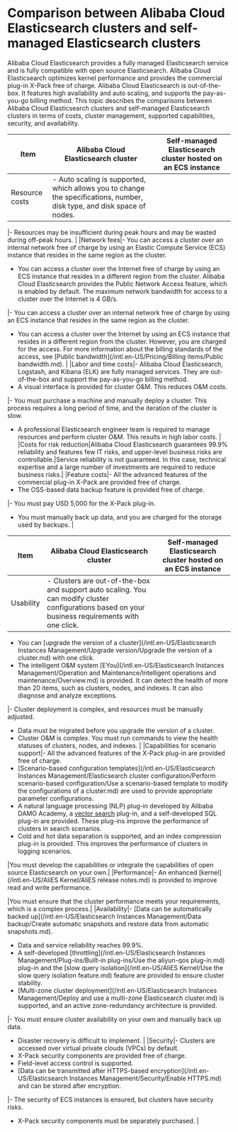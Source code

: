# Comparison between Alibaba Cloud Elasticsearch clusters and self-managed Elasticsearch clusters

Alibaba Cloud Elasticsearch provides a fully managed Elasticsearch service and is fully compatible with open source Elasticsearch. Alibaba Cloud Elasticsearch optimizes kernel performance and provides the commercial plug-in X-Pack free of charge. Alibaba Cloud Elasticsearch is out-of-the-box. It features high availability and auto scaling, and supports the pay-as-you-go billing method. This topic describes the comparisons between Alibaba Cloud Elasticsearch clusters and self-managed Elasticsearch clusters in terms of costs, cluster management, supported capabilities, security, and availability.

|Item|Alibaba Cloud Elasticsearch cluster|Self-managed Elasticsearch cluster hosted on an ECS instance|
|----|-----------------------------------|------------------------------------------------------------|
|Resource costs|-   Auto scaling is supported, which allows you to change the specifications, number, disk type, and disk space of nodes.

|-   Resources may be insufficient during peak hours and may be wasted during off-peak hours. |
|Network fees|-   You can access a cluster over an internal network free of charge by using an Elastic Compute Service \(ECS\) instance that resides in the same region as the cluster.
-   You can access a cluster over the Internet free of charge by using an ECS instance that resides in a different region from the cluster. Alibaba Cloud Elasticsearch provides the Public Network Access feature, which is enabled by default. The maximum network bandwidth for access to a cluster over the Internet is 4 GB/s.

|-   You can access a cluster over an internal network free of charge by using an ECS instance that resides in the same region as the cluster.
-   You can access a cluster over the Internet by using an ECS instance that resides in a different region from the cluster. However, you are charged for the access. For more information about the billing standards of the access, see [Public bandwidth](/intl.en-US/Pricing/Billing items/Public bandwidth.md). |
|Labor and time costs|-   Alibaba Cloud Elasticsearch, Logstash, and Kibana \(ELK\) are fully managed services. They are out-of-the-box and support the pay-as-you-go billing method.
-   A visual interface is provided for cluster O&M. This reduces O&M costs.

|-   You must purchase a machine and manually deploy a cluster. This process requires a long period of time, and the iteration of the cluster is slow.
-   A professional Elasticsearch engineer team is required to manage resources and perform cluster O&M. This results in high labor costs. |
|Costs for risk reduction|Alibaba Cloud Elasticsearch guarantees 99.9% reliability and features few IT risks, and upper-level business risks are controllable.|Service reliability is not guaranteed. In this case, technical expertise and a large number of investments are required to reduce business risks.|
|Feature costs|-   All the advanced features of the commercial plug-in X-Pack are provided free of charge.
-   The OSS-based data backup feature is provided free of charge.

|-   You must pay USD 5,000 for the X-Pack plug-in.
-   You must manually back up data, and you are charged for the storage used by backups. |

|Item|Alibaba Cloud Elasticsearch cluster|Self-managed Elasticsearch cluster hosted on an ECS instance|
|----|-----------------------------------|------------------------------------------------------------|
|Usability|-   Clusters are out-of-the-box and support auto scaling. You can modify cluster configurations based on your business requirements with one click.
-   You can [upgrade the version of a cluster](/intl.en-US/Elasticsearch Instances Management/Upgrade version/Upgrade the version of a cluster.md) with one click.
-   The intelligent O&M system [EYou](/intl.en-US/Elasticsearch Instances Management/Operation and Maintenance/Intelligent operations and maintenance/Overview.md) is provided. It can detect the health of more than 20 items, such as clusters, nodes, and indexes. It can also diagnose and analyze exceptions.

|-   Cluster deployment is complex, and resources must be manually adjusted.
-   Data must be migrated before you upgrade the version of a cluster.
-   Cluster O&M is complex. You must run commands to view the health statuses of clusters, nodes, and indexes. |
|Capabilities for scenario support|-   All the advanced features of the X-Pack plug-in are provided free of charge.
-   [Scenario-based configuration templates](/intl.en-US/Elasticsearch Instances Management/Elasticsearch cluster configuration/Perform scenario-based configuration/Use a scenario-based template to modify the configurations of a cluster.md) are used to provide appropriate parameter configurations.
-   A natural language processing \(NLP\) plug-in developed by Alibaba DAMO Academy, a [vector search]() plug-in, and a self-developed SQL plug-in are provided. These plug-ins improve the performance of clusters in search scenarios.
-   Cold and hot data separation is supported, and an index compression plug-in is provided. This improves the performance of clusters in logging scenarios.

|You must develop the capabilities or integrate the capabilities of open source Elasticsearch on your own.|
|Performance|-   An enhanced [kernel](/intl.en-US/AliES Kernel/AliES release notes.md) is provided to improve read and write performance.

|You must ensure that the cluster performance meets your requirements, which is a complex process.|
|Availability|-   [Data can be automatically backed up](/intl.en-US/Elasticsearch Instances Management/Data backup/Create automatic snapshots and restore data from automatic snapshots.md).
-   Data and service reliability reaches 99.9%.
-   A self-developed [throttling](/intl.en-US/Elasticsearch Instances Management/Plug-ins/Built-in plug-ins/Use the aliyun-qos plug-in.md) plug-in and the [slow query isolation](/intl.en-US/AliES Kernel/Use the slow query isolation feature.md) feature are provided to ensure cluster stability.
-   [Multi-zone cluster deployment](/intl.en-US/Elasticsearch Instances Management/Deploy and use a multi-zone Elasticsearch cluster.md) is supported, and an active zone-redundancy architecture is provided.

|-   You must ensure cluster availability on your own and manually back up data.
-   Disaster recovery is difficult to implement. |
|Security|-   Clusters are accessed over virtual private clouds \(VPCs\) by default.
-   X-Pack security components are provided free of charge.
-   Field-level access control is supported.
-   [Data can be transmitted after HTTPS-based encryption](/intl.en-US/Elasticsearch Instances Management/Security/Enable HTTPS.md) and can be stored after encryption.

|-   The security of ECS instances is ensured, but clusters have security risks.
-   X-Pack security components must be separately purchased. |

